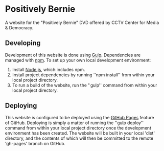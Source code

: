 Positively Bernie
=================

A website for the "Positively Bernie" DVD offered by CCTV Center for Media & Democracy.

Developing
----------

Development of this website is done using [Gulp](http://gulpjs.com/). Dependencies are managed with [npm](https://www.npmjs.com/). To set up your own local development environment:

1. Install [Node.js](https://nodejs.org/), which includes npm.
2. Install project dependencies by running ''npm install'' from within your local project directory.
3. To run a build of the website, run the ''gulp'' command from within your local project directory.

Deploying
---------

This website is configured to be deployed using the [GitHub Pages](https://pages.github.com/) 
feature of GitHub. Deploying is simply a matter of running the ''gulp deploy'' command from within your local project directory once the development environment has been created. The website will be built in your local 'dist' directory, and the contents of which will then be committed to the remote 'gh-pages' branch on GitHub.
